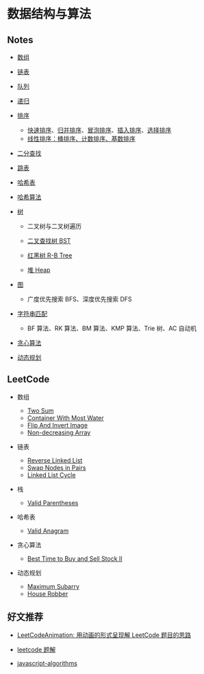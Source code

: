# 数据结构与算法

## Notes

- [数组](/Notes/数组.md)

- [链表](/Notes/链表.md)

- [队列](/Notes/队列.md)

- [递归](/Notes/递归.md)

- [排序](/Notes/Sort.md)

  - [快速排序](/Notes/Sort/QuickSort.md)、[归并排序](/Notes/Sort/MergeSort.md)、[冒泡排序](/Notes/Sort/BubbleSort.md)、[插入排序](/Notes/Sort/InsertionSort.md)、[选择排序](/Notes/Sort/SelectionSort.md)
  - [线性排序：桶排序、计数排序、基数排序](/Notes/Sort/LinearSort.md)

- [二分查找](/Notes/BinarySearch.md)

- [跳表](/Notes/跳表.md)

- [哈希表](/Notes/HashTable.md)

- [哈希算法](/Notes/哈希算法.md)

- [树](/Notes/二叉树.md)

  - 二叉树与二叉树遍历

  - [二叉查找树 BST](/Notes/二叉查找树BST.md)

  - [红黑树 R-B Tree](/Notes/红黑树R-B-Tree.md)

  - [堆 Heap](/Notes/堆Heap.md)

* [图](/Notes/图.md)

  - 广度优先搜索 BFS、深度优先搜索 DFS

* [字符串匹配](/Notes/字符串匹配.md)

  - BF 算法、RK 算法、BM 算法、KMP 算法、Trie 树、AC 自动机

* [贪心算法](/Notes/贪心算法.md)

* [动态规划](/Notes/动态规划.md)

## LeetCode

- 数组

  - [Two Sum](/LeetCode/1_TwoSum.js)
  - [Container With Most Water](/LeetCode/11_ContainerWithMostWater.js)
  - [Flip And Invert Image](/LeetCode/832_FlipAndInvertImage.js)
  - [Non-decreasing Array](/LeetCode/665_NondecreasingArray.js)

- 链表

  - [Reverse Linked List](/LeetCode/206_ReverseLinkedList.js)
  - [Swap Nodes in Pairs](/LeetCode/24_SwapNodesInPairs.js)
  - [Linked List Cycle](/LeetCode/141_LinkedListCycle.js)

- 栈

  - [Valid Parentheses](/LeetCode/20_ValidParentheses.js)

- 哈希表

  - [Valid Anagram](/LeetCode/242_ValidAnagram.js)

- 贪心算法

  - [Best Time to Buy and Sell Stock II](/LeetCode/122_BestTimetoBuyandSellStockII.js)

- 动态规划

  - [Maximum Subarry](/LeetCode/53_MaximumSubarray.js)
  - [House Robber](/LeetCode/198_HouseRobber.js)

<!-- ## [数据结构与算法之美](https://time.geekbang.org/column/126)

1. 如何抓住重点，系统高效的学习数据结构与算法

   - [数据结构与算法大纲](/MindMap/Geek/知识图谱.jpg)
   - [20 个基本知识点](/Notes/Geek/01.20个基本知识点.md)
   - [学习技巧](/Notes/Geek/01.学习技巧.md)

2. [学习书单](/MindMap/Geek/学习书单.jpg)

3. 复杂度分析（上）：如何分析、统计算法的执行效率和资源消耗？

   - [大 O 复杂度表示法](/Notes/Geek/03.大O复杂度表示法.md)
   - [时间复杂度分析](/Notes/Geek/03.时间复杂度分析.md)
   - [常用的几种时间复杂度曲线图](/MindMap/Geek/常用的几种时间复杂度曲线图.jpg)
   - [几种常见时间复杂度实例分析](/Notes/Geek/03.几种常见时间复杂度实例分析.md)

4. [复杂度分析（下）：浅析最好、最坏、平均、均摊时间复杂度](/Notes/Geek/04.最好、最坏、平均、均摊时间复杂度.md)

5. [数组](/Notes/Geek/05.数组.md)

7. [栈](/Notes/Geek/07.栈.md)

8. [队列](/Notes/Geek/08.队列.md)

9. [递归](/Notes/Geek/09.递归.md)  -->

## 好文推荐

- [LeetCodeAnimation: 用动画的形式呈现解 LeetCode 题目的思路](https://github.com/MisterBooo/LeetCodeAnimation)

- [leetcode 题解](https://github.com/azl397985856/leetcode)

- [javascript-algorithms](https://github.com/trekhleb/javascript-algorithms)
